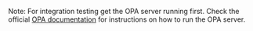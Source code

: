 Note: For integration testing get the OPA server running first. Check the official [OPA documentation](https://www.openpolicyagent.org/docs/latest/) for instructions on how to run the OPA server.
